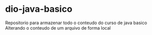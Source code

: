 # dio-java-basico
Repositorio para armazenar todo o conteudo do curso de java basico
Alterando o conteudo de um arquivo de forma local
